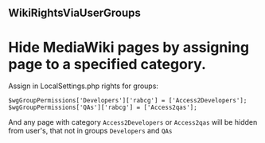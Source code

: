 ## WikiRightsViaUserGroups
# Hide MediaWiki pages by assigning page to a specified category.

Assign in LocalSettings.php rights for groups:

    $wgGroupPermissions['Developers']['rabcg'] = ['Access2Developers'];
    $wgGroupPermissions['QAs']['rabcg'] = ['Access2qas'];


And any page with category ```Access2Developers``` or ```Access2qas``` will be hidden from user's, that not in groups ```Developers``` and ```QAs```
